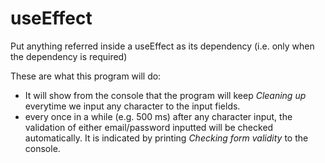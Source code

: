 # useEffect
Put anything referred inside a useEffect as its dependency (i.e. only when the dependency is required)

These are what this program will do:

 - It will show from the console that the program will keep *Cleaning up* everytime we input any character to the input fields.
 - every once in a while (e.g. 500 ms) after any character input, the validation of either email/password inputted will be checked automatically. It is indicated by printing *Checking form validity* to the console.
